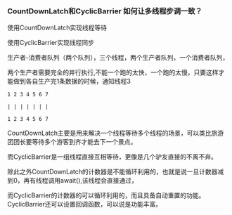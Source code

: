 ### CountDownLatch和CyclicBarrier  如何让多线程步调一致？

使用CountDownLatch实现线程等待

使用CyclicBarrier实现线程同步

生产者-消费者队列（两个队列），三个线程，两个生产者队列，一个消费者队列，
    
两个生产者需要完全的并行执行,不能一个跑的太快，一个跑的太慢，只要这样才能做到各自生产完1条数据的时候，通知线程3

    1 2 3 4 5 6 7 
    
    | | | | | | |
    
    1 2 3 4 5 6 7 
    
    
CountDownLatch主要是用来解决一个线程等待多个线程的场景，可以类比旅游团团长要等待多个游客到齐才能去下一个景点。

而CyclicBarrier是一组线程直接互相等待，更像是几个驴友直接的不离不弃。

除此之外CountDownLatch的计数器是不能循环利用的，也就是说一旦计数器减到0，再有线程调用await(),该线程会直接通过，

而CyclicBarrier的计数器的可以循环利用的，而且具备自动重置的功能。CyclicBarrier还可以设置回调函数，可以说是功能丰富。